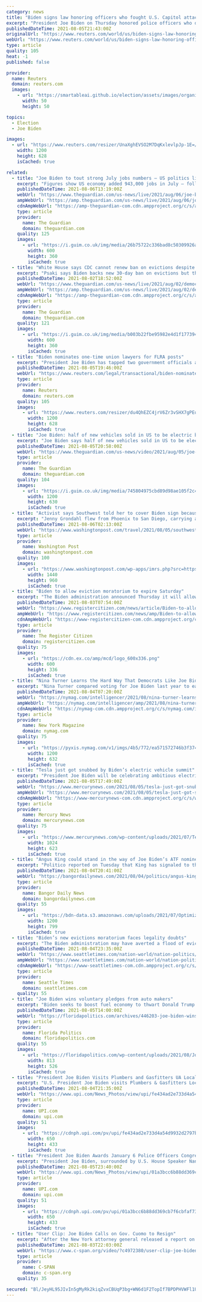 ```yaml
---
category: news
title: "Biden signs law honoring officers who fought U.S. Capitol attackers"
excerpt: "President Joe Biden on Thursday honored police officers who defended the U.S. Capitol against insurrectionists on Jan. 6 by signing legislation that awarded them Congressional Gold Medals and urging the country not to rewrite the history of that day."
publishedDateTime: 2021-08-05T21:43:00Z
originalUrl: "https://www.reuters.com/world/us/biden-signs-law-honoring-officers-who-fought-us-capitol-attackers-2021-08-05/"
webUrl: "https://www.reuters.com/world/us/biden-signs-law-honoring-officers-who-fought-us-capitol-attackers-2021-08-05/"
type: article
quality: 105
heat: -1
published: false

provider:
  name: Reuters
  domain: reuters.com
  images:
    - url: "https://smartableai.github.io/election/assets/images/organizations/reuters.com-50x50.jpg"
      width: 50
      height: 50

topics:
  - Election
  - Joe Biden

images:
  - url: "https://www.reuters.com/resizer/UnaXghEVSO2M7DqKxlevlpJp-1E=/1200x628/smart/filters:quality(80)/cloudfront-us-east-2.images.arcpublishing.com/reuters/EIFWNXNPPJMLXFM4JVFUB5BDPI.jpg"
    width: 1200
    height: 628
    isCached: true

related:
  - title: "Joe Biden to tout strong July jobs numbers – US politics live"
    excerpt: "Figures show US economy added 943,000 jobs in July – follow the day’s politics news"
    publishedDateTime: 2021-08-06T13:19:00Z
    webUrl: "https://www.theguardian.com/us-news/live/2021/aug/06/joe-biden-coronavirus-covid-us-economy-us-politics-live?page=with:block-610d3db38f089093df87639f"
    ampWebUrl: "https://amp.theguardian.com/us-news/live/2021/aug/06/joe-biden-coronavirus-covid-us-economy-us-politics-live"
    cdnAmpWebUrl: "https://amp-theguardian-com.cdn.ampproject.org/c/s/amp.theguardian.com/us-news/live/2021/aug/06/joe-biden-coronavirus-covid-us-economy-us-politics-live"
    type: article
    provider:
      name: The Guardian
      domain: theguardian.com
    quality: 125
    images:
      - url: "https://i.guim.co.uk/img/media/26b75722c336bad8c50309926af68f13cf3dc72f/0_134_3500_2099/master/3500.jpg?width=300&quality=45&auto=format&fit=max&dpr=2&s=eada90142314f96d2869c871b0200db3"
        width: 600
        height: 360
        isCached: true
  - title: "White House says CDC cannot renew ban on evictions despite Biden support – live"
    excerpt: "Psaki says Biden backs new 30-day ban on evictions but that the CDC ‘as been unable to find legal authority for a new moratorium’ – follow the latest news"
    publishedDateTime: 2021-08-02T18:52:00Z
    webUrl: "https://www.theguardian.com/us-news/live/2021/aug/02/democrats-us-politics-live-covid-coronavirus-joe-biden?page=with:block-610847fc8f0811859febbb4d"
    ampWebUrl: "https://amp.theguardian.com/us-news/live/2021/aug/02/democrats-us-politics-live-covid-coronavirus-joe-biden"
    cdnAmpWebUrl: "https://amp-theguardian-com.cdn.ampproject.org/c/s/amp.theguardian.com/us-news/live/2021/aug/02/democrats-us-politics-live-covid-coronavirus-joe-biden"
    type: article
    provider:
      name: The Guardian
      domain: theguardian.com
    quality: 121
    images:
      - url: "https://i.guim.co.uk/img/media/b003b22fbe95982e4d1f1773949a0e3dc7761a94/0_233_3500_2100/master/3500.jpg?width=300&quality=45&auto=format&fit=max&dpr=2&s=c07d08b5eac45494f0af0b3b64420e54"
        width: 600
        height: 360
        isCached: true
  - title: "Biden nominates one-time union lawyers for FLRA posts"
    excerpt: "President Joe Biden has tapped two government officials and former union lawyers to serve at the Federal Labor Relations Authority, who if confirmed by the Senate, will give the three-member panel a Democratic majority and its first general counsel since the Obama administration."
    publishedDateTime: 2021-08-05T19:46:00Z
    webUrl: "https://www.reuters.com/legal/transactional/biden-nominates-one-time-union-lawyers-flra-posts-2021-08-05/"
    type: article
    provider:
      name: Reuters
      domain: reuters.com
    quality: 105
    images:
      - url: "https://www.reuters.com/resizer/du4QhEZC4jrV6Zr3vSHX7gPEuWU=/1200x628/smart/filters:quality(80)/cloudfront-us-east-2.images.arcpublishing.com/reuters/2GP7SQRADFM2RJWPTVIHVQ44MQ.jpg"
        width: 1200
        height: 628
        isCached: true
  - title: "Joe Biden: half of new vehicles sold in US to be electric by 2030 – video"
    excerpt: "Joe Biden says half of new vehicles sold in US to be electric by 2030"
    publishedDateTime: 2021-08-05T20:58:00Z
    webUrl: "https://www.theguardian.com/us-news/video/2021/aug/05/joe-biden-half-of-new-vehicles-sold-in-us-to-be-electric-by-2030-video"
    type: article
    provider:
      name: The Guardian
      domain: theguardian.com
    quality: 104
    images:
      - url: "https://i.guim.co.uk/img/media/745804975cbd89d98ae105f2c45c603f6403b50c/0_270_4000_2400/master/4000.jpg?width=1200&height=630&quality=85&auto=format&fit=crop&overlay-align=bottom%2Cleft&overlay-width=100p&overlay-base64=L2ltZy9zdGF0aWMvb3ZlcmxheXMvdGctZGVmYXVsdC5wbmc&enable=upscale&s=33d267e28606147d6cde84d90626b143"
        width: 1200
        height: 630
        isCached: true
  - title: "Activist says Southwest told her to cover Biden sign because ‘many’ were offended"
    excerpt: "Jenny Grondahl flew from Phoenix to San Diego, carrying a souvenir: a cardboard sign she wanted to frame when she got home to Southern California. It read “Arizonenses Con Biden” with a cactus and was made by an artist named Javier Torres."
    publishedDateTime: 2021-08-06T02:13:00Z
    webUrl: "https://www.washingtonpost.com/travel/2021/08/05/southwest-airline-biden-sign-dress-code/"
    type: article
    provider:
      name: Washington Post
      domain: washingtonpost.com
    quality: 100
    images:
      - url: "https://www.washingtonpost.com/wp-apps/imrs.php?src=https://arc-anglerfish-washpost-prod-washpost.s3.amazonaws.com/public/NSPBHSBOCZALRLC5ECVA4NBNZA.jpg&w=1440"
        width: 1440
        height: 960
        isCached: true
  - title: "Biden to allow eviction moratorium to expire Saturday"
    excerpt: "The Biden administration announced Thursday it will allow a nationwide ban on evictions to expire Saturday, arguing that its hands are tied after the Supreme Court signaled the moratorium would only be extended until the end of the month."
    publishedDateTime: 2021-08-03T07:54:00Z
    webUrl: "https://www.registercitizen.com/news/article/Biden-to-allow-eviction-moratorium-to-expire-16348971.php"
    ampWebUrl: "https://www.registercitizen.com/news/amp/Biden-to-allow-eviction-moratorium-to-expire-16348971.php"
    cdnAmpWebUrl: "https://www-registercitizen-com.cdn.ampproject.org/c/s/www.registercitizen.com/news/amp/Biden-to-allow-eviction-moratorium-to-expire-16348971.php"
    type: article
    provider:
      name: The Register Citizen
      domain: registercitizen.com
    quality: 75
    images:
      - url: "https://cdn.ex.co/amp/mcd/logo_600x336.png"
        width: 600
        height: 336
        isCached: true
  - title: "Nina Turner Learns the Hard Way That Democrats Like Joe Biden"
    excerpt: "Nina Turner compared voting for Joe Biden last year to eating a “bowl of shit,” so it shouldn’t exactly be a surprise that she lost her bid for Congress after the race became about her disdain for the Democratic establishment."
    publishedDateTime: 2021-08-04T07:20:00Z
    webUrl: "https://nymag.com/intelligencer/2021/08/nina-turner-learns-the-hard-way-that-democrats-like-biden.html"
    ampWebUrl: "https://nymag.com/intelligencer/amp/2021/08/nina-turner-learns-the-hard-way-that-democrats-like-biden.html"
    cdnAmpWebUrl: "https://nymag-com.cdn.ampproject.org/c/s/nymag.com/intelligencer/amp/2021/08/nina-turner-learns-the-hard-way-that-democrats-like-biden.html"
    type: article
    provider:
      name: New York Magazine
      domain: nymag.com
    quality: 75
    images:
      - url: "https://pyxis.nymag.com/v1/imgs/4b5/772/ea571572746b3f374d77126a28047c0699-GettyImages-1234163163.1x.rsocial.w1200.jpg"
        width: 1200
        height: 632
        isCached: true
  - title: "Tesla just got snubbed by Biden’s electric vehicle summit"
    excerpt: "President Joe Biden will be celebrating ambitious electric vehicles goals by automakers at the White House on Thursday. But he’ll be doing so without the world’s largest maker of EVs:"
    publishedDateTime: 2021-08-05T17:49:00Z
    webUrl: "https://www.mercurynews.com/2021/08/05/tesla-just-got-snubbed-by-bidens-electric-vehicle-summit/"
    ampWebUrl: "https://www.mercurynews.com/2021/08/05/tesla-just-got-snubbed-by-bidens-electric-vehicle-summit/amp/"
    cdnAmpWebUrl: "https://www-mercurynews-com.cdn.ampproject.org/c/s/www.mercurynews.com/2021/08/05/tesla-just-got-snubbed-by-bidens-electric-vehicle-summit/amp/"
    type: article
    provider:
      name: Mercury News
      domain: mercurynews.com
    quality: 75
    images:
      - url: "https://www.mercurynews.com/wp-content/uploads/2021/07/Tesla-Results_03544.jpg?w=1024&#038;h=623"
        width: 1024
        height: 623
        isCached: true
  - title: "Angus King could stand in the way of Joe Biden’s ATF nominee"
    excerpt: "Politico reported on Tuesday that King has signaled to the Biden administration and top senators that he is leaning against supporting the nomination. Only one member of the Democratic caucus — which includes King — must defect to sink the nomination."
    publishedDateTime: 2021-08-04T20:41:00Z
    webUrl: "https://bangordailynews.com/2021/08/04/politics/angus-king-could-stand-in-the-way-of-joe-bidens-atf-nominee/"
    type: article
    provider:
      name: Bangor Daily News
      domain: bangordailynews.com
    quality: 55
    images:
      - url: "https://bdn-data.s3.amazonaws.com/uploads/2021/07/Optimized-Congress-Infrastructure-2.jpg"
        width: 1200
        height: 799
        isCached: true
  - title: "Biden’s new evictions moratorium faces legality doubts"
    excerpt: "The Biden administration may have averted a flood of evictions and solved a political problem when it reinstated a temporary ban on evictions because of the pandemic. But Biden left his lawyers with legal arguments that might not stand"
    publishedDateTime: 2021-08-04T23:35:00Z
    webUrl: "https://www.seattletimes.com/nation-world/nation-politics/doubts-surround-legality-of-new-temporary-eviction-ban/"
    ampWebUrl: "https://www.seattletimes.com/nation-world/nation-politics/doubts-surround-legality-of-new-temporary-eviction-ban/?amp=1"
    cdnAmpWebUrl: "https://www-seattletimes-com.cdn.ampproject.org/c/s/www.seattletimes.com/nation-world/nation-politics/doubts-surround-legality-of-new-temporary-eviction-ban/?amp=1"
    type: article
    provider:
      name: Seattle Times
      domain: seattletimes.com
    quality: 55
  - title: "Joe Biden wins voluntary pledges from auto makers"
    excerpt: "Biden seeks to boost fuel economy to thwart Donald Trump's rollback The Biden administration wants automakers to raise gas mileage and cut tailpipe pollution between now and model year 2026, and it has won a voluntary commitment Thursday from the industry that electric vehicles will comprise up to half of U."
    publishedDateTime: 2021-08-05T14:00:00Z
    webUrl: "https://floridapolitics.com/archives/446203-joe-biden-wins-voluntary-pledges-from-auto-makers/"
    type: article
    provider:
      name: Florida Politics
      domain: floridapolitics.com
    quality: 55
    images:
      - url: "https://floridapolitics.com/wp-content/uploads/2021/08/Joe-Biden-1.jpg"
        width: 813
        height: 526
        isCached: true
  - title: "President Joe Biden Visits Plumbers and Gasfitters UA Local 5 Training Facility"
    excerpt: "U.S. President Joe Biden visits Plumbers & Gasfitters Local 5 Training Facility in Lanham, Maryland on Wednesday, August 4, 2021. The President met with union members from the United Association, trainers and apprentices."
    publishedDateTime: 2021-08-04T21:35:00Z
    webUrl: "https://www.upi.com/News_Photos/view/upi/fe434ad2e733d4a54d9932d2797b8888/President-Joe-Biden-Visits-Plumbers-and-Gasfitters-UA-Local-5-Training-Facility/"
    type: article
    provider:
      name: UPI.com
      domain: upi.com
    quality: 51
    images:
      - url: "https://cdnph.upi.com/pv/upi/fe434ad2e733d4a54d9932d2797b8888/BIDEN-UNION.jpg"
        width: 650
        height: 433
        isCached: true
  - title: "President Joe Biden Awards January 6 Police Officers Congressional Gold Medals"
    excerpt: "President Joe Biden, surrounded by U.S. House Speaker Nancy Pelosi (D-CA), members of the U.S. Capitol Police and their families, signs H.R. 3325 into law in the Rose Garden of the White House in Washington,"
    publishedDateTime: 2021-08-05T23:40:00Z
    webUrl: "https://www.upi.com/News_Photos/view/upi/01a3bcc6b88dd369cb7f6cbfaf73a93e/President-Joe-Biden-Awards-January-6-Police-Officers-Congressional-Gold-Medals/"
    type: article
    provider:
      name: UPI.com
      domain: upi.com
    quality: 51
    images:
      - url: "https://cdnph.upi.com/pv/upi/01a3bcc6b88dd369cb7f6cbfaf73a93e/WHITE-HOUSEBIDEN.jpg"
        width: 650
        height: 433
        isCached: true
  - title: "User Clip: Joe Biden Calls on Gov. Cuomo to Resign"
    excerpt: "After the New York attorney general released a report on Gov. Andrew Cuomo's sexual harassment of women, President Joe Biden is now calling on the fellow Democrat to resign."
    publishedDateTime: 2021-08-03T22:03:00Z
    webUrl: "https://www.c-span.org/video/?c4972380/user-clip-joe-biden-calls-gov-cuomo-resign"
    type: article
    provider:
      name: C-SPAN
      domain: c-span.org
    quality: 35

secured: "Bl/JeyHL95JIvIn5gMyRk2kiqZvxCBUqP3bg+WN6d1F2TopIf7BPDPHVWFl1UJFXJ8NF8AH5g2L2CeJoPhY4+hNJH+77v2jU1vdrmSOnMRzN9zt1NNuWaSg7DLLmCD29/vyl+3EpfGgPBvB3Zt3TbmWRUN99SIi/MhYpXNvJ7D6h7DsmS9wKA5EEnW7WhinZ7Q7JXkLtNwM0kn9nB1Nu0gsC5Hxb62Wc2kLV2ypodg7Emt0mgku1ltEcnzwvtuoeF9kdaY81/G5TEpzCCglEz0XCsBVI8HnVfa8hWHcqhrikOvqcYYYsatvNY55Ws9LJQ/rmP86Q0P1YwImDzlGkIksxl9gAJEw6R/KUoAYHxik=;UBMOeuT2oG+ndKWem27SIQ=="
---
```


